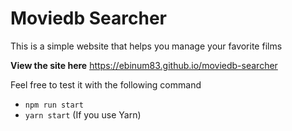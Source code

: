 # **Moviedb Searcher**

This is a simple website that helps you manage your favorite films

**View the site here** https://ebinum83.github.io/moviedb-searcher

Feel free to test it with the following command

+ `npm run start`
+ `yarn start` (If you use Yarn)